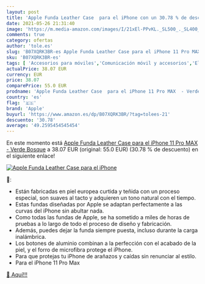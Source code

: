 ```yaml
---
layout: post
title: 'Apple Funda Leather Case  para el iPhone con un 30.78 % de descuento'
date: 2021-05-26 21:31:40
image: 'https://m.media-amazon.com/images/I/21xEl-PPvKL._SL500_._SL400_.jpg'
comments: true
category: ofertas
author: 'tole.es'
slug: 'B07XQRK3BR-es Apple Funda Leather Case para el iPhone 11 Pro MAX - Verde...'
sku: 'B07XQRK3BR-es'
tags: [ 'Accesorios para móviles','Comunicación móvil y accesorios','Electrónica','Fundas cartucheras para móviles','Fundas y carcasas para teléfonos móviles','apple','iphone', ]
actualPrice: 38.07 EUR
currency: EUR
price: 38.07
comparePrice: 55.0 EUR
prodname: 'Apple Funda Leather Case  para el iPhone 11 Pro MAX  - Verde Bosque'
country: 'es'
flag: '🇪🇸'
brand: 'Apple'
buyurl: 'https://www.amazon.es/dp/B07XQRK3BR/?tag=tolees-21'
descuento: '30.78'
average: '49.2595454545454'
---
```


En este momento está [Apple Funda Leather Case  para el iPhone 11 Pro MAX  - Verde Bosque](https://www.amazon.es/dp/B07XQRK3BR/?tag=tolees-21) a 38.07 EUR (original: 55.0 EUR) (30.78 %  de descuento) en el siguiente enlace!

[![Apple Funda Leather Case  para el iPhone](https://m.media-amazon.com/images/I/21xEl-PPvKL._SL500_._SL400_.jpg)](https://www.amazon.es/dp/B07XQRK3BR/?tag=tolees-21)

🔎:

- Están fabricadas en piel europea curtida y teñida con un proceso especial, son suaves al tacto y adquieren un tono natural con el tiempo.
- Estas fundas diseñadas por Apple se adaptan perfectamente a las curvas del iPhone sin abultar nada.
- Como todas las fundas de Apple, se ha sometido a miles de horas de pruebas a lo largo de todo el proceso de diseño y fabricación.
- Además, puedes dejar la funda siempre puesta, incluso durante la carga inalámbrica.
- Los botones de aluminio combinan a la perfección con el acabado de la piel, y el forro de microfibra protege el iPhone.
- Para que protejas tu iPhone de arañazos y caídas sin renunciar al estilo.
- Para el iPhone 11 Pro Max

[🛒 Aquí!!!](https://www.amazon.es/dp/B07XQRK3BR/?tag=tolees-21)
